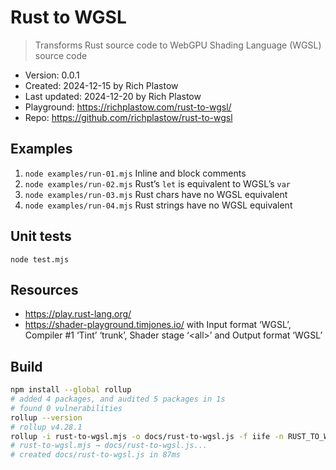 # Rust to WGSL

> Transforms Rust source code to WebGPU Shading Language (WGSL) source code

- Version: 0.0.1
- Created: 2024-12-15 by Rich Plastow
- Last updated: 2024-12-20 by Rich Plastow
- Playground: <https://richplastow.com/rust-to-wgsl/>
- Repo: <https://github.com/richplastow/rust-to-wgsl>

## Examples

1. `node examples/run-01.mjs` Inline and block comments
2. `node examples/run-02.mjs` Rust’s `let` is equivalent to WGSL’s `var`
3. `node examples/run-03.mjs` Rust chars have no WGSL equivalent
4. `node examples/run-04.mjs` Rust strings have no WGSL equivalent

## Unit tests

`node test.mjs`

## Resources

- <https://play.rust-lang.org/>
- <https://shader-playground.timjones.io/> with Input format ‘WGSL’, Compiler #1
  ‘Tint’ ‘trunk’, Shader stage ‘\<all>’ and Output format ‘WGSL’

## Build

```zsh
npm install --global rollup
# added 4 packages, and audited 5 packages in 1s
# found 0 vulnerabilities
rollup --version           
# rollup v4.28.1
rollup -i rust-to-wgsl.mjs -o docs/rust-to-wgsl.js -f iife -n RUST_TO_WGSL
# rust-to-wgsl.mjs → docs/rust-to-wgsl.js...
# created docs/rust-to-wgsl.js in 87ms
```

